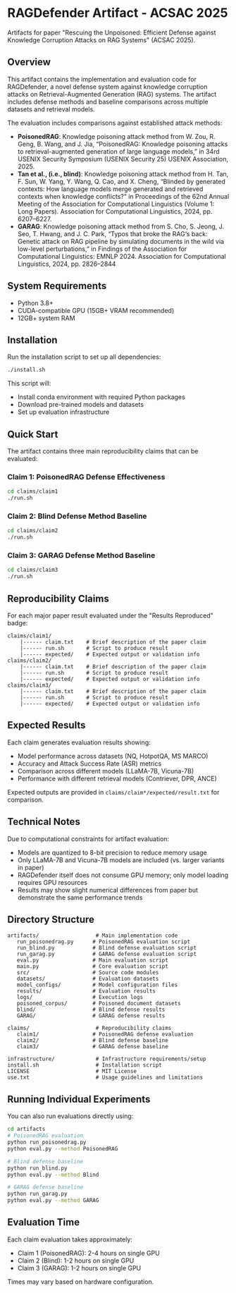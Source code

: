 # RAGDefender Artifact - ACSAC 2025

Artifacts for paper "Rescuing the Unpoisoned: Efficient Defense against Knowledge Corruption Attacks on RAG Systems" (ACSAC 2025).

## Overview

This artifact contains the implementation and evaluation code for RAGDefender, a novel defense system against knowledge corruption attacks on Retrieval-Augmented Generation (RAG) systems. The artifact includes defense methods and baseline comparisons across multiple datasets and retrieval models.

The evaluation includes comparisons against established attack methods:
- **PoisonedRAG**: Knowledge poisoning attack method from W. Zou, R. Geng, B. Wang, and J. Jia, “PoisonedRAG: Knowledge poisoning attacks to retrieval-augmented generation of large language models,” in 34rd USENIX Security Symposium (USENIX Security 25) USENIX Association, 2025.
- **Tan et al., (i.e., blind)**: Knowledge poisoning attack method from H. Tan, F. Sun, W. Yang, Y. Wang, Q. Cao, and X. Cheng, “Blinded by generated contexts: How language models merge generated and retrieved contexts when knowledge conflicts?” in Proceedings of the 62nd Annual Meeting of the Association for Computational Linguistics (Volume 1: Long Papers). Association for Computational Linguistics, 2024, pp. 6207–6227.
- **GARAG**: Knowledge poisoning attack method from S. Cho, S. Jeong, J. Seo, T. Hwang, and J. C. Park, “Typos that broke the RAG‘s back: Genetic attack on RAG pipeline by simulating documents in the wild via low-level perturbations,” in Findings of the Association for Computational Linguistics: EMNLP 2024. Association for Computational Linguistics, 2024, pp. 2826–2844

## System Requirements

- Python 3.8+
- CUDA-compatible GPU (15GB+ VRAM recommended)
- 12GB+ system RAM

## Installation

Run the installation script to set up all dependencies:

```bash
./install.sh
```

This script will:
- Install conda environment with required Python packages
- Download pre-trained models and datasets
- Set up evaluation infrastructure

## Quick Start

The artifact contains three main reproducibility claims that can be evaluated:

### Claim 1: PoisonedRAG Defense Effectiveness
```bash
cd claims/claim1
./run.sh
```

### Claim 2: Blind Defense Method Baseline
```bash
cd claims/claim2
./run.sh
```

### Claim 3: GARAG Defense Method Baseline
```bash
cd claims/claim3
./run.sh
```

## Reproducibility Claims

For each major paper result evaluated under the "Results Reproduced" badge:

```
claims/claim1/
    |------ claim.txt    # Brief description of the paper claim
    |------ run.sh       # Script to produce result
    |------ expected/    # Expected output or validation info
claims/claim2/
    |------ claim.txt    # Brief description of the paper claim
    |------ run.sh       # Script to produce result
    |------ expected/    # Expected output or validation info
claims/claim3/
    |------ claim.txt    # Brief description of the paper claim
    |------ run.sh       # Script to produce result
    |------ expected/    # Expected output or validation info
```

## Expected Results

Each claim generates evaluation results showing:
- Model performance across datasets (NQ, HotpotQA, MS MARCO)
- Accuracy and Attack Success Rate (ASR) metrics
- Comparison across different models (LLaMA-7B, Vicuna-7B)
- Performance with different retrieval models (Contriever, DPR, ANCE)

Expected outputs are provided in `claims/claim*/expected/result.txt` for comparison.

## Technical Notes

Due to computational constraints for artifact evaluation:
- Models are quantized to 8-bit precision to reduce memory usage
- Only LLaMA-7B and Vicuna-7B models are included (vs. larger variants in paper)
- RAGDefender itself does not consume GPU memory; only model loading requires GPU resources
- Results may show slight numerical differences from paper but demonstrate the same performance trends

## Directory Structure

```
artifacts/                  # Main implementation code
   run_poisonedrag.py      # PoisonedRAG evaluation script
   run_blind.py            # Blind defense evaluation script
   run_garag.py            # GARAG defense evaluation script
   eval.py                 # Main evaluation script
   main.py                 # Core evaluation script
   src/                    # Source code modules
   datasets/               # Evaluation datasets
   model_configs/          # Model configuration files
   results/                # Evaluation results
   logs/                   # Execution logs
   poisoned_corpus/        # Poisoned document datasets
   blind/                  # Blind defense results
   GARAG/                  # GARAG defense results

claims/                     # Reproducibility claims
   claim1/                 # PoisonedRAG defense evaluation
   claim2/                 # Blind defense baseline
   claim3/                 # GARAG defense baseline

infrastructure/             # Infrastructure requirements/setup
install.sh                  # Installation script
LICENSE                     # MIT License
use.txt                     # Usage guidelines and limitations
```

## Running Individual Experiments

You can also run evaluations directly using:

```bash
cd artifacts
# PoisonedRAG evaluation
python run_poisonedrag.py
python eval.py --method PoisonedRAG

# Blind defense baseline
python run_blind.py
python eval.py --method Blind

# GARAG defense baseline
python run_garag.py
python eval.py --method GARAG
```

## Evaluation Time

Each claim evaluation takes approximately:
- Claim 1 (PoisonedRAG): 2-4 hours on single GPU
- Claim 2 (Blind): 1-2 hours on single GPU
- Claim 3 (GARAG): 1-2 hours on single GPU

Times may vary based on hardware configuration.
